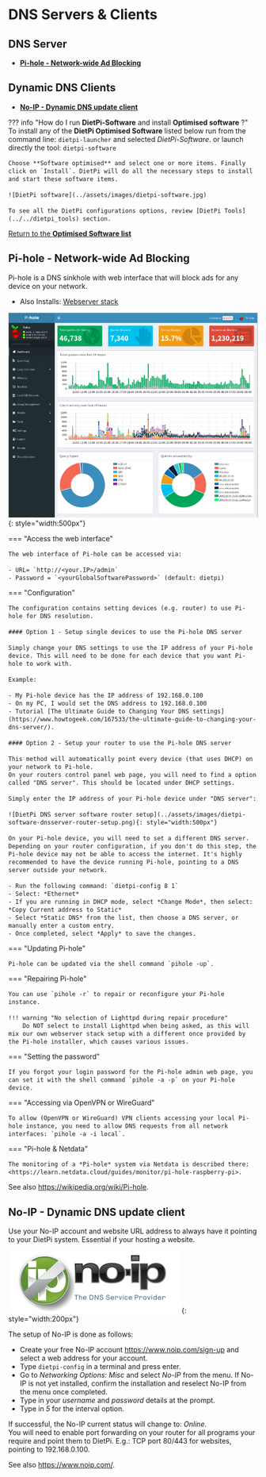 # DNS Servers & Clients

## DNS Server

- [**Pi-hole - Network-wide Ad Blocking**](#pi-hole-network-wide-ad-blocking)

## Dynamic DNS Clients

- [**No-IP - Dynamic DNS update client**](#no-ip-dynamic-dns-update-client)

??? info "How do I run **DietPi-Software** and install **Optimised software** ?"
    To install any of the **DietPi Optimised Software** listed below run from the command line:
    ```
    dietpi-launcher
    ```
    and selected _DietPi-Software_. or launch directly the tool:
    ```
    dietpi-software
    ```

    Choose **Software optimised** and select one or more items. Finally click on `Install`. DietPi will do all the necessary steps to install and start these software items.

    ![DietPi software](../assets/images/dietpi-software.jpg)

    To see all the DietPi configurations options, review [DietPi Tools](../../dietpi_tools) section.

[Return to the **Optimised Software list**](../../dietpi_optimised_software)

## Pi-hole - Network-wide Ad Blocking

Pi-hole is a DNS sinkhole with web interface that will block ads for any device on your network.

- Also Installs: [Webserver stack](../webserver_stack/)

![DietPi DNS server software Pi-hole](../assets/images/dietpi-software-dnsserver-pihole.png){: style="width:500px"}

=== "Access the web interface"

    The web interface of Pi-hole can be accessed via:

    - URL= `http://<your.IP>/admin`
    - Password = `<yourGlobalSoftwarePassword>` (default: dietpi)

=== "Configuration"

    The configuration contains setting devices (e.g. router) to use Pi-hole for DNS resolution.

    #### Option 1 - Setup single devices to use the Pi-hole DNS server

    Simply change your DNS settings to use the IP address of your Pi-hole device. This will need to be done for each device that you want Pi-hole to work with.

    Example:

    - My Pi-hole device has the IP address of 192.168.0.100
    - On my PC, I would set the DNS address to 192.168.0.100
    - Tutorial [The Ultimate Guide to Changing Your DNS settings](https://www.howtogeek.com/167533/the-ultimate-guide-to-changing-your-dns-server/).

    #### Option 2 - Setup your router to use the Pi-hole DNS server

    This method will automatically point every device (that uses DHCP) on your network to Pi-hole.
    On your routers control panel web page, you will need to find a option called "DNS server". This should be located under DHCP settings.

    Simply enter the IP address of your Pi-hole device under "DNS server":

    ![DietPi DNS server software router setup](../assets/images/dietpi-software-dnsserver-router-setup.png){: style="width:500px"}

    On your Pi-hole device, you will need to set a different DNS server.  
    Depending on your router configuration, if you don't do this step, the Pi-hole device may not be able to access the internet. It's highly recommended to have the device running Pi-hole, pointing to a DNS server outside your network.

    - Run the following command: `dietpi-config 8 1`
    - Select: *Ethernet*
    - If you are running in DHCP mode, select *Change Mode*, then select: *Copy Current address to Static*
    - Select *Static DNS* from the list, then choose a DNS server, or manually enter a custom entry.
    - Once completed, select *Apply* to save the changes.

=== "Updating Pi-hole"

    Pi-hole can be updated via the shell command `pihole -up`.

=== "Repairing Pi-hole"

    You can use `pihole -r` to repair or reconfigure your Pi-hole instance.

    !!! warning "No selection of Lighttpd during repair procedure"
        Do NOT select to install Lighttpd when being asked, as this will mix our own webserver stack setup with a different once provided by the Pi-hole installer, which causes various issues.

=== "Setting the password"

    If you forgot your login password for the Pi-hole admin web page, you can set it with the shell command `pihole -a -p` on your Pi-hole device.

=== "Accessing via OpenVPN or WireGuard"

    To allow (OpenVPN or WireGuard) VPN clients accessing your local Pi-hole instance, you need to allow DNS requests from all network interfaces: `pihole -a -i local`.

=== "Pi-hole & Netdata"

    The monitoring of a *Pi-hole* system via Netdata is described there: <https://learn.netdata.cloud/guides/monitor/pi-hole-raspberry-pi>.

See also <https://wikipedia.org/wiki/Pi-hole>.

## No-IP - Dynamic DNS update client

Use your No-IP account and website URL address to always have it pointing to your DietPi system. Essential if your hosting a website.

![DietPi DNS server software No-IP](../assets/images/dietpi-software-dnsserver-noip.jpg){: style="width:200px"}

The setup of No-IP is done as follows:

- Create your free No-IP account https://www.noip.com/sign-up and select a web address for your account.
- Type `dietpi-config` in a terminal and press enter.
- Go to *Networking Options: Misc* and select *No-IP* from the menu.
    If No-IP is not yet installed, confirm the installation and reselect No-IP from the menu once completed.
- Type in your *username* and *password* details at the prompt.
- Type in *5* for the interval option.

If successful, the No-IP current status will change to: *Online*.  
You will need to enable port forwarding on your router for all programs your require and point them to DietPi. E.g.: TCP port 80/443 for websites, pointing to 192.168.0.100.

See also <https://www.noip.com/>.
